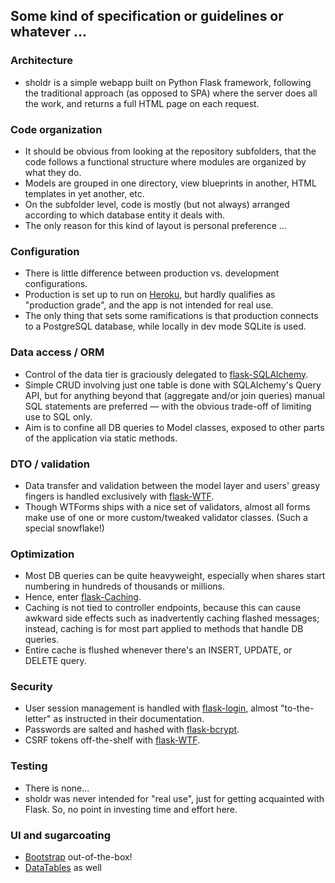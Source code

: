 Some kind of specification or guidelines or whatever ...
--------------------------------------------------------

### Architecture
- sholdr is a simple webapp built on Python Flask framework, following the
  traditional approach (as opposed to SPA) where the server does all the work,
  and returns a full HTML page on each request.

### Code organization
- It should be obvious from looking at the repository subfolders, that the code
  follows a functional structure where modules are organized by what they do.
- Models are grouped in one directory, view blueprints in another, HTML
  templates in yet another, etc.
- On the subfolder level, code is mostly (but not always) arranged according to
  which database entity it deals with.
- The only reason for this kind of layout is personal preference ...

### Configuration
- There is little difference between production vs. development configurations.
- Production is set up to run on [Heroku](https://sholdr.herokuapp.com/), but
  hardly qualifies as "production grade", and the app is not intended for real
  use.
- The only thing that sets some ramifications is that production connects to a
  PostgreSQL database, while locally in dev mode SQLite is used.

### Data access / ORM
- Control of the data tier is graciously delegated to [flask-SQLAlchemy](https://github.com/mitsuhiko/flask-sqlalchemy).
- Simple CRUD involving just one table is done with SQLAlchemy's Query API, but
  for anything beyond that (aggregate and/or join queries) manual SQL statements
  are preferred — with the obvious trade-off of limiting use to SQL only.
- Aim is to confine all DB queries to Model classes, exposed to other parts of
  the application via static methods.

### DTO / validation
- Data transfer and validation between the model layer and users' greasy fingers
  is handled exclusively with [flask-WTF](https://github.com/lepture/flask-wtf).
- Though WTForms ships with a nice set of validators, almost all forms make use
  of one or more custom/tweaked validator classes. (Such a special snowflake!)

### Optimization
- Most DB queries can be quite heavyweight, especially when shares start
  numbering in hundreds of thousands or millions.
- Hence, enter [flask-Caching](https://github.com/sh4nks/flask-caching).
- Caching is not tied to controller endpoints, because this can cause awkward
  side effects such as inadvertently caching flashed messages; instead, caching
  is for most part applied to methods that handle DB queries.
- Entire cache is flushed whenever there's an INSERT, UPDATE, or DELETE query.

### Security
- User session management is handled with [flask-login](https://github.com/maxcountryman/flask-login),
  almost "to-the-letter" as instructed in their documentation.
- Passwords are salted and hashed with [flask-bcrypt](https://github.com/maxcountryman/flask-bcrypt).
- CSRF tokens off-the-shelf with [flask-WTF](https://github.com/lepture/flask-wtf).

### Testing
- There is none...
- sholdr was never intended for "real use", just for getting acquainted with
  Flask. So, no point in investing time and effort here.

### UI and sugarcoating
- [Bootstrap](https://github.com/twbs/bootstrap) out-of-the-box!
- [DataTables](https://github.com/DataTables/DataTables) as well
